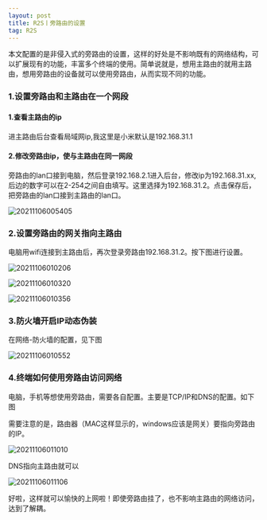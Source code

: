 ```yaml
---
layout: post
title: R2S丨旁路由的设置
tag: R2S
---
```


本文配置的是非侵入式的旁路由的设置，这样的好处是不影响既有的网络结构，可以扩展现有的功能，丰富多个终端的使用。简单说就是，想用主路由的就用主路由，想用旁路由的设备就可以使用旁路由，从而实现不同的功能。

### 1.设置旁路由和主路由在一个网段

#### 1.查看主路由的ip

进主路由后台查看局域网ip,我这里是小米默认是192.168.31.1

#### 2.修改旁路由ip，使与主路由在同一网段

旁路由的lan口接到电脑，然后登录192.168.2.1进入后台，修改ip为192.168.31.xx,后边的数字可以在2-254之间自由填写。这里选择为192.168.31.2。点击保存后，把旁路由的lan口接到主路由的lan口。

![20211106005405](https://cdn.jsdelivr.net/gh/luckykang/picture_bed/blogs_images/20211106005405.png)

### 2.设置旁路由的网关指向主路由

电脑用wifi连接到主路由后，再次登录旁路由192.168.31.2。按下图进行设置。

![20211106010206](https://cdn.jsdelivr.net/gh/luckykang/picture_bed/blogs_images/20211106010206.png)

![20211106010320](https://cdn.jsdelivr.net/gh/luckykang/picture_bed/blogs_images/20211106010320.png)

![20211106010356](https://cdn.jsdelivr.net/gh/luckykang/picture_bed/blogs_images/20211106010356.png)

### 3.防火墙开启IP动态伪装

在网络-防火墙的配置，见下图

![20211106010552](https://cdn.jsdelivr.net/gh/luckykang/picture_bed/blogs_images/20211106010552.png)

### 4.终端如何使用旁路由访问网络

电脑，手机等想使用旁路由，需要各自配置。主要是TCP/IP和DNS的配置。如下图

需要注意的是，路由器（MAC这样显示的，windows应该是网关）要指向旁路由的IP。

![20211106011010](https://cdn.jsdelivr.net/gh/luckykang/picture_bed/blogs_images/20211106011010.png)

DNS指向主路由就可以

![20211106011106](https://cdn.jsdelivr.net/gh/luckykang/picture_bed/blogs_images/20211106011106.png)

好啦，这样就可以愉快的上网啦！即使旁路由挂了，也不影响主路由的网络访问，达到了解耦。